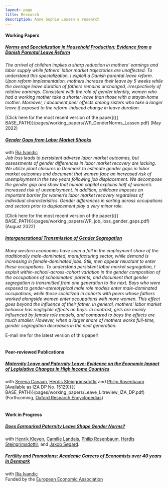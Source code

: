 ```yaml
---
layout: page
title: Research
description: Anne Sophie Lassen's research
---
```

#### Working Papers
##### <u>Norms and Specialization in Household Production: Evidence from a Danish Parental Leave Reform</u>

*The arrival of children implies a sharp reduction in mothers’ earnings and labor supply while fathers’ labor market trajectories are unaffected. To understand this specialization, I exploit a Danish parental leave reform. Upon reform implementation,
mothers increase their leave by 5 weeks while the average leave duration of fathers remains unchanged, irrespectively of relative earnings. Consistent with the role of gender identity, women who had a working mother take a shorter leave than those with a stayat-home mother. Moreover, I document peer effects among sisters who take a longer
leave if exposed to the reform-induced change in leave duration.*

[Click here for the most recent version of the paper]({{ BASE_PATH}}/pages/working_papers/WP_GenderNorms_Lassen.pdf) (May 2022)
<br>
##### <u>Gender Gaps from Labor Market Shocks</u>
with <a href="https://sites.google.com/site/riaivandic/home"> Ria Ivandic</a> <br>
*Job loss leads to persistent adverse labor market outcomes, but assessments of gender differences in labor market recovery are lacking. We utilize plant closures in Denmark to estimate
gender gaps in labor market outcomes and document that women face an increased risk of unemployment in the two years following job displacement. We decompose the gender gap and
show that human capital explains half of women’s increased risk of unemployment. In addition, childcare imposes an important barrier for women’s labor market recovery regardless of
individual characteristics. Gender differences in sorting across occupations and sectors prior to displacement play a very minor role.*

[Click here for the most recent version of the paper]({{ BASE_PATH}}/pages/working_papers/WP_job_loss_gender_gaps.pdf) (August 2022) 
<br>
##### <u>Intergenerational Transmission of Gender Segregation</u> 
*Many western economies have seen a fall in the employment share of the traditionally male-dominated, manufacturing sector, while demand is increasing in female-dominated jobs. 
Still, men appear reluctant to enter these occupations. To understand persistent labor market segregation, I exploit within-school-across-cohort variation in the gender composition
of the occupations of schoolmates' parents, and document that gender segregation is transmitted from one generation to the next. Boys who were exposed to gender-stereotypical 
male role models enter male-dominated occupations, while those socialized in cohorts with peers whose fathers worked alongside women enter occupations with more women. This effect 
goes beyond the influence of their father. In general, mothers' labor market behavior has negligible effects on boys. In contrast, girls are mainly influenced by female role models, 
and compared to boys the effects are much smaller. However, when a larger share of mothers works full-time, gender segregation decreases in the next generation.*

E-mail me for the latest version of this paper!
<br>
<br>
#### Peer-reviewed Publications
##### <u>Maternity Leave and Paternity Leave: Evidence on the Economic Impact of Legislative Changes in High Income Countries</u>
with <a href="https://sites.google.com/site/serenacanaan87/home"> Serena Canaan</a>, <a href="https://sites.google.com/site/herdissteingrimsdottir/home"> Herdis Steingrimsdottir</a> and <a href="https://sites.google.com/site/philrosenbaum/"> Philip Rosenbaum</a> <br>
[Available as IZA DP No. 15129]({{ BASE_PATH}}/pages/working_papers/Leave_Litreview_IZA_DP.pdf) (Forthcoming, <a href="https://oxfordre.com/economics/"> Oxford Research Encyclopedias</a>)
<br> 
<br>

#### Work in Progress

##### <u>Does Earmarked Paternity Leave Shape Gender Norms?</u>
with <a href="https://www.henrikkleven.com/">Henrik Kleven</a>, <a href="https://app.scholarsite.io/camille-landais">Camille Landais</a>, <a href="https://sites.google.com/site/philrosenbaum/"> Philip Rosenbaum</a>, <a href="https://sites.google.com/site/herdissteingrimsdottir/home"> Herdis Steingrimsdottir</a>, and <a href="https://jakobsogaard.com/">Jakob Søgard</a>.
	
##### <u>Fertility and Promotions: Academic Careers of Economists over 40 years in Denmark</u> 
with <a href="https://sites.google.com/site/riaivandic/home"> Ria Ivandic</a> <br>
Funded by the <a href="https://www.eeassoc.org/career-structures-economics">European Economic Association</a>
<br>

<!-- Note: this is how to write a comment in HTML. Everything in here won't show up on your webpage.-->

<!--
To increase the size of the title, use fewer # in front of the paper title.
To decrease the size of the title, use more #. 
To remove the italics, remove the * before and after the description
To remove the underline from the title, remove the <u> tags (<u> and </u>)
-->